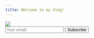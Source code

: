 ```yaml
---
title: Welcome to my blog!
---
```

<img src="https://i.f1g.fr/media/cms/1194x804/2024/11/22/1560b229c22b140285722a59b995ed02813b5606a0201f3338a59bd44bdbf28c.jpg">
<form action="https://you.us1.list-manage.com/subscribe/post?u=xxx&amp;id=yyy" method="post">
  <input type="email" name="EMAIL" placeholder="Your email" required>
  <button type="submit">Subscribe</button>
</form>

